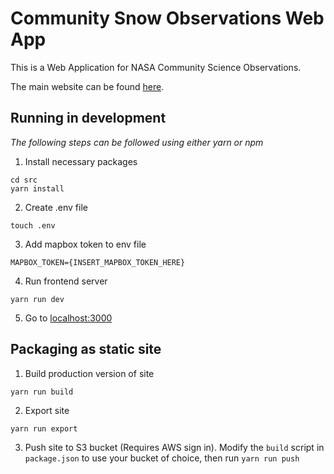 # Community Snow Observations Web App

This is a Web Application for NASA Community Science Observations.

The main website can be found [here](http://communitysnowobs.org).

## Running in development
*The following steps can be followed using either yarn or npm*

1. Install necessary packages

```
cd src
yarn install
```

2. Create .env file
```
touch .env
```

3. Add mapbox token to env file
```
MAPBOX_TOKEN={INSERT_MAPBOX_TOKEN_HERE}
```
4. Run frontend server
```
yarn run dev
```
5. Go to <localhost:3000>

## Packaging as static site

1. Build production version of site
```
yarn run build
```

2. Export site
```
yarn run export
```
3. Push site to S3 bucket (Requires AWS sign in).
Modify the `build` script in `package.json` to use your bucket of choice, then run
```yarn run push```

